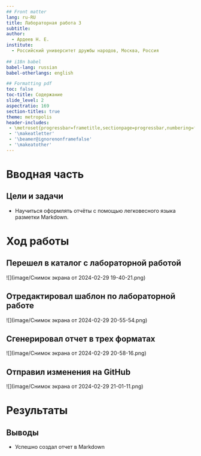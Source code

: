 ```yaml
---
## Front matter
lang: ru-RU
title: Лабораторная работа 3
subtitle:
author:
  - Ардеев Н. Е.
institute:
  - Российский университет дружбы народов, Москва, Россия
  
## i18n babel
babel-lang: russian
babel-otherlangs: english

## Formatting pdf
toc: false
toc-title: Содержание
slide_level: 2
aspectratio: 169
section-titles: true
theme: metropolis
header-includes:
 - \metroset{progressbar=frametitle,sectionpage=progressbar,numbering=fraction}
 - '\makeatletter'
 - '\beamer@ignorenonframefalse'
 - '\makeatother'
---
```


# Вводная часть

## Цели и задачи

 - Научиться оформлять отчёты с помощью легковесного языка разметки Markdown.

# Ход работы

## Перешел в каталог с лабораторной работой

![](image/Снимок экрана от 2024-02-29 19-40-21.png)

## Отредактировал шаблон по лабораторной работе

![](image/Снимок экрана от 2024-02-29 20-55-54.png)

## Сгенерировал отчет в трех форматах

![](image/Снимок экрана от 2024-02-29 20-58-16.png)

## Отправил изменения на GitHub

![](image/Снимок экрана от 2024-02-29 21-01-11.png)

# Результаты

## Выводы

 - Успешно создал отчет в Markdown
